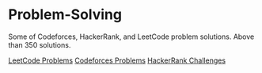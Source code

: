 # Problem-Solving
Some of Codeforces, HackerRank, and LeetCode problem solutions. Above than 350 solutions.

[LeetCode Problems](LeetCode/LeetCode.md)
[Codeforces Problems](Codeforces/Codeforces.md)
[HackerRank Challenges](HackerRank/HackerRank.md)